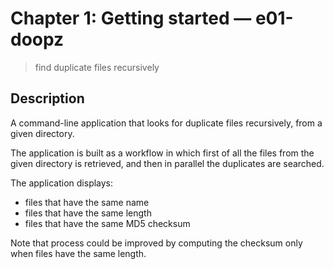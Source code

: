# Chapter 1: Getting started &mdash; e01-doopz
> find duplicate files recursively

## Description
A command-line application that looks for duplicate files recursively, from a given directory.

The application is built as a workflow in which first of all the files from the given directory is retrieved, and then in parallel the duplicates are searched.

The application displays:
+ files that have the same name
+ files that have the same length
+ files that have the same MD5 checksum

Note that process could be improved by computing the checksum only when files have the same length.
